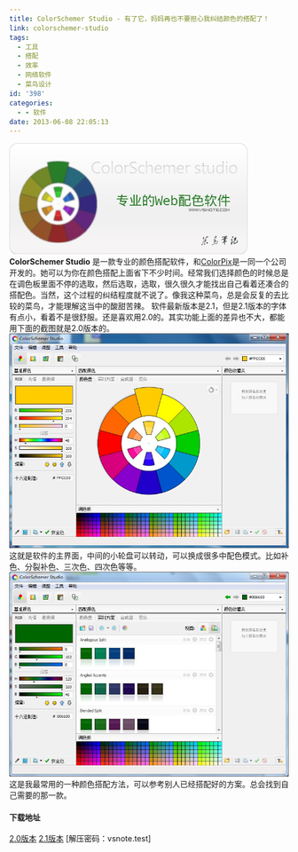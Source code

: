 ```yaml
---
title: ColorSchemer Studio - 有了它，妈妈再也不要担心我纠结颜色的搭配了！
link: colorschemer-studio
tags:
  - 工具
  - 搭配
  - 效率
  - 网络软件
  - 菜鸟设计
id: '398'
categories:
  - - 软件
date: 2013-06-08 22:05:13
---
```


[![colorschemer studio](../images/uploads/2013/06/colorschemer-logo.jpg)](http://vsnote.test/colorschemer-studio-%e6%9c%89%e4%ba%86%e5%ae%83%ef%bc%8c%e5%a6%88%e5%a6%88%e5%86%8d%e4%b9%9f%e4%b8%8d%e8%a6%81%e6%8b%85%e5%bf%83%e6%88%91%e7%ba%a0%e7%bb%93%e9%a2%9c%e8%89%b2%e7%9a%84%e6%90%ad.html/colorschemer-logo) **ColorSchemer Studio** 是一款专业的颜色搭配软件，和[ColorPix](http://vsnote.test/colorpix.html "ColorPix 一款简约小巧的屏幕颜色取色软件 – 完全绿色版！")是一同一个公司开发的。她可以为你在颜色搭配上面省下不少时间。经常我们选择颜色的时候总是在调色板里面不停的选取，然后选取，选取，很久很久才能找出自己看着还凑合的搭配色。当然，这个过程的纠结程度就不说了。像我这种菜鸟，总是会反复的去比较的菜鸟，才能理解这当中的酸甜苦辣。 软件最新版本是2.1，但是2.1版本的字体有点小，看着不是很舒服。还是喜欢用2.0的。其实功能上面的差异也不大，都能用下面的截图就是2.0版本的。 [![colorschemer-1](../images/uploads/2013/06/colorschemer-1.jpg)](http://vsnote.test/colorschemer-studio-%e6%9c%89%e4%ba%86%e5%ae%83%ef%bc%8c%e5%a6%88%e5%a6%88%e5%86%8d%e4%b9%9f%e4%b8%8d%e8%a6%81%e6%8b%85%e5%bf%83%e6%88%91%e7%ba%a0%e7%bb%93%e9%a2%9c%e8%89%b2%e7%9a%84%e6%90%ad.html/colorschemer-1) 这就是软件的主界面，中间的小轮盘可以转动，可以换成很多中配色模式。比如补色、分裂补色、三次色、四次色等等。 [![可以在实时方案里面浏览各种搭配方案](../images/uploads/2013/06/colorschemer-2.jpg)](http://vsnote.test/colorschemer-studio-%e6%9c%89%e4%ba%86%e5%ae%83%ef%bc%8c%e5%a6%88%e5%a6%88%e5%86%8d%e4%b9%9f%e4%b8%8d%e8%a6%81%e6%8b%85%e5%bf%83%e6%88%91%e7%ba%a0%e7%bb%93%e9%a2%9c%e8%89%b2%e7%9a%84%e6%90%ad.html/colorschemer-2) 这是我最常用的一种颜色搭配方法，可以参考别人已经搭配好的方案。总会找到自己需要的那一款。

#### 下载地址

[2.0版本](http://pan.baidu.com/share/link?shareid=217492588&uk=1796312283 "ColorSchemer Studio 2.0版本下载") [2.1版本](http://pan.baidu.com/share/link?shareid=224813819&uk=1796312283 "ColorSchemer Studio 2.1版本下载") \[解压密码：vsnote.test\]